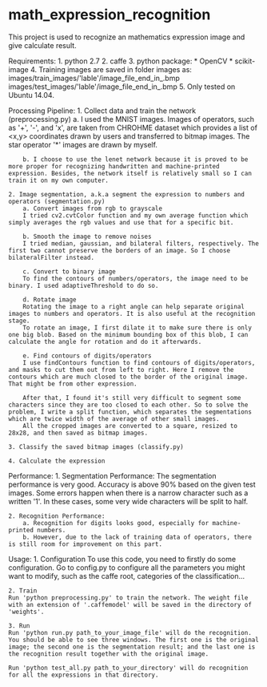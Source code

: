 # math_expression_recognition
This project is used to recognize an mathematics expression image and give calculate result.

Requirements:
	1. python 2.7
	2. caffe
	3. python package:
		* OpenCV
		* scikit-image
	4. Training images are saved in folder images as:
		images/train_images/'lable'/image_file_end_in_.bmp
		images/test_images/'lable'/image_file_end_in_.bmp
	5. Only tested on Ubuntu 14.04.

Processing Pipeline:
	1. Collect data and train the network (preprocessing.py)
		a. I used the MNIST images.
		Images of operators, such as '+', '-', and 'x', are taken from CHROHME dataset which provides a list of <x,y> coordinates drawn by users and transferred to bitmap images. The star operator '*' images are drawn by myself.

		b. I choose to use the lenet network because it is proved to be more proper for recognizing handwritten and machine-printed expression. Besides, the network itself is relatively small so I can train it on my own computer.

	2. Image segmentation, a.k.a segment the expression to numbers and operators (segmentation.py)
		a. Convert images from rgb to grayscale
		I tried cv2.cvtColor function and my own average function which simply averages the rgb values and use that for a specific bit.

		b. Smooth the image to remove noises
		I tried median, gaussian, and bilateral filters, respectively. The first two cannot preserve the borders of an image. So I choose bilateralFilter instead.

		c. Convert to binary image
		To find the contours of numbers/operators, the image need to be binary. I used adaptiveThreshold to do so.

		d. Rotate image
		Rotating the image to a right angle can help separate original images to numbers and operators. It is also useful at the recognition stage. 
		To rotate an image, I first dilate it to make sure there is only one big blob. Based on the minimum bounding box of this blob, I can calculate the angle for rotation and do it afterwards.

		e. Find contours of digits/operators
		I use findContours function to find contours of digits/operators, and masks to cut them out from left to right. Here I remove the contours which are much closed to the border of the original image. That might be from other expression.

		After that, I found it's still very difficult to segment some characters since they are too closed to each other. So to solve the problem, I write a split function, which separates the segmentations which are twice width of the average of other small images.
		All the cropped images are converted to a square, resized to 28x28, and then saved as bitmap images.

	3. Classify the saved bitmap images (classify.py)

	4. Calculate the expression

Performance:
	1. Segmentation Performance:
	The segmentation performance is very good. Accuracy is above 90% based on the given test images. Some errors happen when there is a narrow character such as a written '1'. In these cases, some very wide characters will be split to half.

	2. Recognition Performance:
		a. Recognition for digits looks good, especially for machine-printed numbers. 
		b. However, due to the lack of training data of operators, there is still room for improvement on this part.

Usage:
	1. Configuration
	To use this code, you need to firstly do some configuration.
	Go to config.py to configure all the parameters you might want to modify, such as the caffe root, categories of the classification...

	2. Train
	Run 'python preprocessing.py' to train the network. The weight file with an extension of '.caffemodel' will be saved in the directory of 'weights'.

	3. Run
	Run 'python run.py path_to_your_image_file' will do the recognition. You should be able to see three windows. The first one is the original image; the second one is the segmentation result; and the last one is the recognition result together with the original image.

	Run 'python test_all.py path_to_your_directory' will do recognition for all the expressions in that directory.







